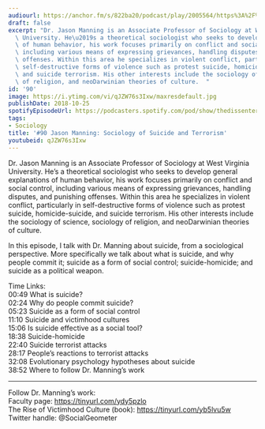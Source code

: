 ```yaml
---
audiourl: https://anchor.fm/s/822ba20/podcast/play/2005564/https%3A%2F%2Fd3ctxlq1ktw2nl.cloudfront.net%2Fproduction%2F2018-11-30%2F7706975-44100-2-f8cb0a92ed3fa.mp3
draft: false
excerpt: "Dr. Jason Manning is an Associate Professor of Sociology at West Virginia\
  \ University. He\u2019s a theoretical sociologist who seeks to develop general explanations\
  \ of human behavior, his work focuses primarily on conflict and social control,\
  \ including various means of expressing grievances, handling disputes, and punishing\
  \ offenses. Within this area he specializes in violent conflict, particularly in\
  \ self-destructive forms of violence such as protest suicide, homicide-suicide,\
  \ and suicide terrorism. His other interests include the sociology of science, sociology\
  \ of religion, and neoDarwinian theories of culture.  "
id: '90'
image: https://i.ytimg.com/vi/qJZW76s3Ixw/maxresdefault.jpg
publishDate: 2018-10-25
spotifyEpisodeUrl: https://podcasters.spotify.com/pod/show/thedissenter/episodes/90-Jason-Manning-Sociology-of-Suicide-and-Terrorism-e2rn3s
tags:
- Sociology
title: '#90 Jason Manning: Sociology of Suicide and Terrorism'
youtubeid: qJZW76s3Ixw
---
```

<div class="timelinks">

Dr. Jason Manning is an Associate Professor of Sociology at West Virginia University. He’s a theoretical sociologist who seeks to develop general explanations of human behavior, his work focuses primarily on conflict and social control, including various means of expressing grievances, handling disputes, and punishing offenses. Within this area he specializes in violent conflict, particularly in self-destructive forms of violence such as protest suicide, homicide-suicide, and suicide terrorism. His other interests include the sociology of science, sociology of religion, and neoDarwinian theories of culture.  

In this episode, I talk with Dr. Manning about suicide, from a sociological perspective. More specifically we talk about what is suicide, and why people commit it; suicide as a form of social control; suicide-homicide; and suicide as a political weapon.

Time Links:  
<time>00:49</time> What is suicide?   
<time>02:24</time> Why do people commit suicide?        
<time>05:23</time> Suicide as a form of social control  
<time>11:10</time> Suicide and victimhood cultures  
<time>15:06</time> Is suicide effective as a social tool?  
<time>18:38</time> Suicide-homicide          
<time>22:40</time> Suicide terrorist attacks       
<time>28:17</time> People’s reactions to terrorist attacks      
<time>32:08</time> Evolutionary psychology hypotheses about suicide  
<time>38:52</time> Where to follow Dr. Manning’s work

---

Follow Dr. Manning’s work:  
Faculty page: https://tinyurl.com/ydy5pzlo  
The Rise of Victimhood Culture (book): https://tinyurl.com/yb5lvu5w   
Twitter handle: @SocialGeometer
</div>

